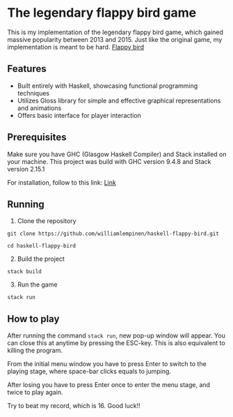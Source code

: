 # The legendary flappy bird game 

This is my implementation of the legendary flappy bird game, which gained massive popularity between 2013 and 2015. Just like the original game, my implementation is meant to be hard. [Flappy bird](https://en.wikipedia.org/wiki/Flappy_Bird)


## Features

- Built entirely with Haskell, showcasing functional programming techniques
- Utilizes Gloss library for simple and effective graphical representations and animations
- Offers basic interface for player interaction


## Prerequisites

Make sure you have GHC (Glasgow Haskell Compiler) and Stack installed on your machine. This project was build with GHC version 9.4.8 and Stack version 2.15.1

For installation, follow to this link: [Link](https://www.haskell.org/downloads/)


## Running

1. Clone the repository

`git clone https://github.com/williamlempinen/haskell-flappy-bird.git`

`cd haskell-flappy-bird`

2. Build the project

`stack build`

3. Run the game

`stack run`


## How to play

After running the command `stack run`, new pop-up window will appear. You can close this at anytime by pressing the ESC-key. This is also equivalent to killing the program.

From the initial menu window you have to press Enter to switch to the playing stage, where space-bar clicks equals to jumping. 

After losing you have to press Enter once to enter the menu stage, and twice to play again.

Try to beat my record, which is 16. 
Good luck!!
